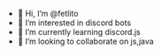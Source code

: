 - 👋 Hi, I’m @fetlito
- 👀 I’m interested in discord bots
- 🌱 I’m currently learning discord.js
- 💞️ I’m looking to collaborate on js,java

<!---
fetlito/fetlito is a ✨ special ✨ repository because its `README.md` (this file) appears on your GitHub profile.
You can click the Preview link to take a look at your changes.
--->
